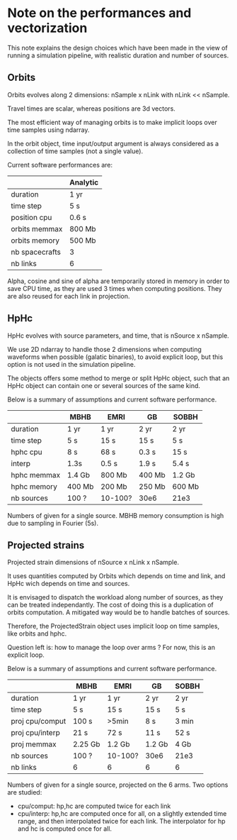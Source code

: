 # Note on the performances and vectorization

This note explains the design choices which have been made in the view
of running a simulation pipeline, with realistic duration and number
of sources.

## Orbits

Orbits evolves along 2 dimensions: nSample x nLink with nLink << nSample.

Travel times are scalar, whereas positions are 3d vectors. 

The most efficient way of managing orbits is to make implicit loops
over time samples using ndarray. 

In the orbit object, time input/output argument is always considered
as a collection of time samples (not a single value).

Current software performances are: 

|                | Analytic    | 
| ---------------|-------------| 
| duration       | 1 yr        | 
| time step      | 5 s         | 
| position cpu   | 0.6 s       | 
| orbits memmax  | 800 Mb      |
| orbits memory  | 500 Mb      |
| nb spacecrafts | 3           |
| nb links       | 6           |

Alpha, cosine and sine of alpha are temporarily stored in memory in
order to save CPU time, as they are used 3 times when computing
positions. They are also reused for each link in projection.

## HpHc

HpHc evolves with source parameters, and time, that is nSource x nSample.

We use 2D ndarray to handle those 2 dimensions when computing
waveforms when possible (galatic binaries), to avoid explicit loop,
but this option is not used in the simulation pipeline.

The objects offers some method to merge or split HpHc object, such
that an HpHc object can contain one or several sources of the same
kind.

Below is a summary of assumptions and current software performance.


|               | MBHB        | EMRI  | GB   | SOBBH | 
| ------------- |-------------| ------|------|-------|
| duration      | 1 yr        | 1 yr  | 2 yr | 2 yr  |
| time step     | 5 s         | 15 s  | 15 s | 5 s   |
| hphc cpu      | 8 s         | 68 s  |0.3 s | 15 s  |
| interp        | 1.3s        | 0.5 s |1.9 s | 5.4 s |
| hphc memmax   | 1.4 Gb      |800 Mb |400 Mb| 1.2 Gb|
| hphc memory   | 400 Mb      |200 Mb |250 Mb| 600 Mb| 
| nb sources    | 100 ?       |10-100?|30e6  | 21e3  |


Numbers of given for a single source. 
MBHB memory consumption is high due to sampling in Fourier (5s).


## Projected strains

Projected strain dimensions of nSource x nLink x nSample. 

It uses quantities computed by Orbits which depends on time and link,
and HpHc wich depends on time and sources.

It is envisaged to dispatch the workload along number of sources, as
they can be treated independantly. The cost of doing this is a
duplication of orbits computation. A mitigated way would be to handle
batches of sources.

Therefore, the ProjectedStrain object uses implicit loop on time
samples, like orbits and hphc. 

Question left is: how to manage the loop over arms ? For now, this is
an explicit loop.

Below is a summary of assumptions and current software performance.

|                | MBHB        | EMRI  | GB   | SOBBH | 
| -------------- |-------------| ------|------|-------|
| duration       | 1 yr        | 1 yr  | 2 yr | 2 yr  |
| time step      | 5 s         | 15 s  | 15 s | 5 s   |
| proj cpu/comput| 100 s       | >5min |  8 s | 3 min |
| proj cpu/interp| 21 s        |  72 s | 11 s | 52 s  |
| proj memmax    | 2.25 Gb     |1.2 Gb |1.2 Gb| 4 Gb  | 
| nb sources     | 100 ?       |10-100?|30e6  | 21e3  |
| nb links       | 6           |  6    | 6    | 6     |


Numbers of given for a single source, projected on the 6 arms. 
Two options are studied:

- cpu/comput: hp,hc are computed twice for each link
- cpu/interp: hp,hc are computed once for all, on a slightly extended
  time range, and then interpolated twice for each link. The
  interpolator for hp and hc is computed once for all. 
















